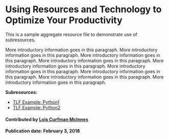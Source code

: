 # Using Resources and Technology to Optimize Your Productivity

This is a sample aggregate resource file to demonstrate use of subresources.

More introductory information goes in this paragraph. More introductory information goes in this paragraph.  More introductory information goes in this paragraph.  More introductory information goes in this paragraph.  More introductory information goes in this paragraph.  More introductory information goes in this paragraph.  More introductory information goes in this paragraph.  More introductory information goes in this paragraph. More introductory information goes in this paragraph.

**Subresources:**
- [TLF Example: Python1](OnlineLearningTLF.Python.md)
- [TLF Example: Python2](OnlineLearningTLF.Python.md)

<!---
**Subresources:**
- [Resource1](DocumentationTools.Doxygen.md)
- [Resource2](DocumentationTools.ReadTheDocs.md)
--->

#### Contributed by [Lois Curfman McInnes](https://github.com/curfman "Lois Curfman McInnes")

#### Publication date: February 3, 2018

<!---
Publish: yes
Categories: development
Topics: [import from subresources]
Tags: [import from subresources]
Level: 2
Prerequisites: [import from subresources]
Aggregate: base
--->
